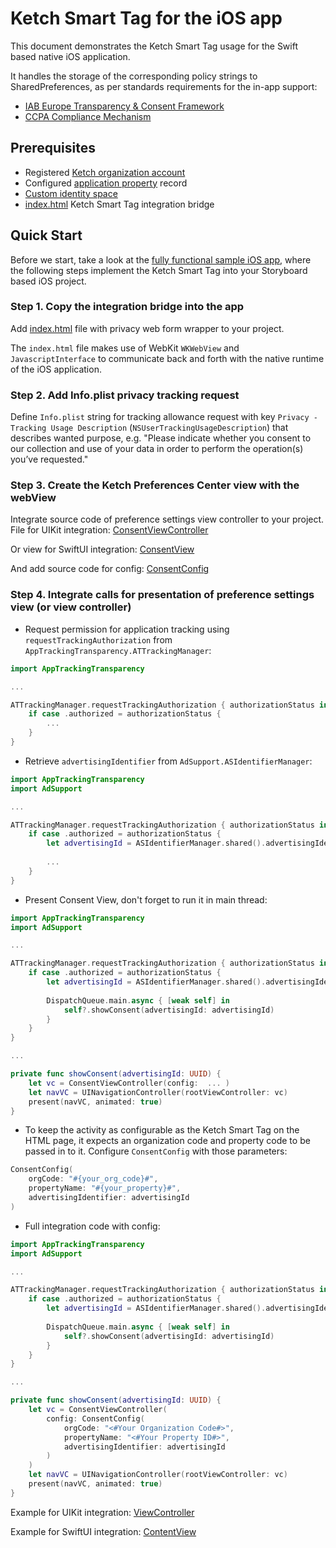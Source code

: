 # Ketch Smart Tag for the iOS app

This document demonstrates the Ketch Smart Tag usage for the Swift based native iOS application.

It handles the storage of the corresponding policy strings to SharedPreferences,
as per standards requirements for the in-app support:
- [IAB Europe Transparency & Consent Framework](https://github.com/InteractiveAdvertisingBureau/GDPR-Transparency-and-Consent-Framework/blob/master/TCFv2/IAB%20Tech%20Lab%20-%20CMP%20API%20v2.md#in-app-details)
- [CCPA Compliance Mechanism](https://github.com/InteractiveAdvertisingBureau/USPrivacy/blob/master/CCPA/USP%20API.md#in-app-support)

## Prerequisites
- Registered [Ketch organization account](https://app.ketch.com/settings/organization) 
- Configured [application property](https://app.ketch.com/deployment/applications) record
- [Custom identity space](https://docs.ketch.com/hc/en-us/articles/360063594173-Managing-Properties#configuring-data-layer-setup-0-9)
- [index.html](./index.html) Ketch Smart Tag integration bridge

## Quick Start

Before we start, take a look at the [fully functional sample iOS app](./iOS%20Ketch%20Pref%20Center%20using%20Storyboard),
where the following steps implement the Ketch Smart Tag into your Storyboard based iOS project.

### Step 1. Copy the integration bridge into the app

Add [index.html](./index.html) file with privacy web form wrapper to your project.

The `index.html` file makes use of WebKit `WKWebView` and `JavascriptInterface` to 
communicate back and forth with the native runtime of the iOS application.

### Step 2. Add Info.plist privacy tracking request

Define `Info.plist` string for tracking allowance request with key 
`Privacy - Tracking Usage Description` (`NSUserTrackingUsageDescription`) 
that describes wanted purpose, e.g. "Please indicate whether you consent to our collection and use 
of your data in order to perform the operation(s) you’ve requested."

### Step 3. Create the Ketch Preferences Center view with the webView

Integrate source code of preference settings view controller to your project.
File for UIKit integration: [ConsentViewController](./iOS%20Ketch%20Pref%20Center%20using%20Storyboard/ConsentViewController.swift)

Or view for SwiftUI integration: [ConsentView](./iOS%20Ketch%20Pref%20Center%20using%20SwiftUI/ConsentView.swift)

And add source code for config: [ConsentConfig](./ConsentConfig.swift)
    
### Step 4. Integrate calls for presentation of preference settings view (or view controller)

- Request permission for application tracking using `requestTrackingAuthorization` from `AppTrackingTransparency.ATTrackingManager`:

```swift
import AppTrackingTransparency

...

ATTrackingManager.requestTrackingAuthorization { authorizationStatus in
    if case .authorized = authorizationStatus {
        ...
    }
}
```

- Retrieve `advertisingIdentifier` from `AdSupport.ASIdentifierManager`:

```swift
import AppTrackingTransparency
import AdSupport

...

ATTrackingManager.requestTrackingAuthorization { authorizationStatus in
    if case .authorized = authorizationStatus {
        let advertisingId = ASIdentifierManager.shared().advertisingIdentifier
        
        ...
    }
}
```

- Present Consent View, don't forget to run it in main thread:

```swift
import AppTrackingTransparency
import AdSupport

...

ATTrackingManager.requestTrackingAuthorization { authorizationStatus in
    if case .authorized = authorizationStatus {
        let advertisingId = ASIdentifierManager.shared().advertisingIdentifier
        
        DispatchQueue.main.async { [weak self] in
            self?.showConsent(advertisingId: advertisingId)
        }
    }
}

...

private func showConsent(advertisingId: UUID) {
    let vc = ConsentViewController(config:  ... )
    let navVC = UINavigationController(rootViewController: vc)
    present(navVC, animated: true)
}
```

- To keep the activity as configurable as the Ketch Smart Tag on the HTML page, it expects an organization code and property code to be passed in to it.
Configure `ConsentConfig` with those parameters:

```swift
ConsentConfig(
    orgCode: "#{your_org_code}#",
    propertyName: "#{your_property}#",
    advertisingIdentifier: advertisingId
)
```

- Full integration code with config:

```swift
import AppTrackingTransparency
import AdSupport

...

ATTrackingManager.requestTrackingAuthorization { authorizationStatus in
    if case .authorized = authorizationStatus {
        let advertisingId = ASIdentifierManager.shared().advertisingIdentifier
        
        DispatchQueue.main.async { [weak self] in
            self?.showConsent(advertisingId: advertisingId)
        }
    }
}

...

private func showConsent(advertisingId: UUID) {
    let vc = ConsentViewController(
        config: ConsentConfig(
            orgCode: "<#Your Organization Code#>",
            propertyName: "<#Your Property ID#>",
            advertisingIdentifier: advertisingId
        )
    )
    let navVC = UINavigationController(rootViewController: vc)
    present(navVC, animated: true)
}
```

Example for UIKit integration: [ViewController](./iOS%20Ketch%20Pref%20Center%20using%20Storyboard/iOS%20Ketch%20Pref%20Center%20using%20Storyboard/ViewController.swift)

Example for SwiftUI integration: [ContentView](./iOS%20Ketch%20Pref%20Center%20using%20SwiftUI/iOS%20Ketch%20Pref%20Center%20using%20SwiftUI/ContentView.swift)
